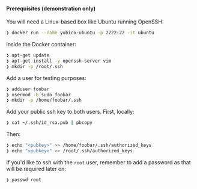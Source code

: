 #### Prerequisites (demonstration only)

You will need a Linux-based box like Ubuntu running OpenSSH:

```sh
❯ docker run --name yubico-ubuntu -p 2222:22 -it ubuntu
```

Inside the Docker container:

```sh
❯ apt-get update
❯ apt-get install -y openssh-server vim
❯ mkdir -p /root/.ssh
```

Add a user for testing purposes:

```sh
❯ adduser foobar
❯ usermod -G sudo foobar
❯ mkdir -p /home/foobar/.ssh
```

Add your public ssh key to both users. First, locally:

```sh
❯ cat ~/.ssh/id_rsa.pub | pbcopy
```

Then:

```sh
❯ echo "<pubkey>" >> /home/foobar/.ssh/authorized_keys
❯ echo "<pubkey>" >> /root/.ssh/authorized_keys
```

If you'd like to ssh with the `root` user, remember to add a password as that will be required later on:

```sh
❯ passwd root
```
